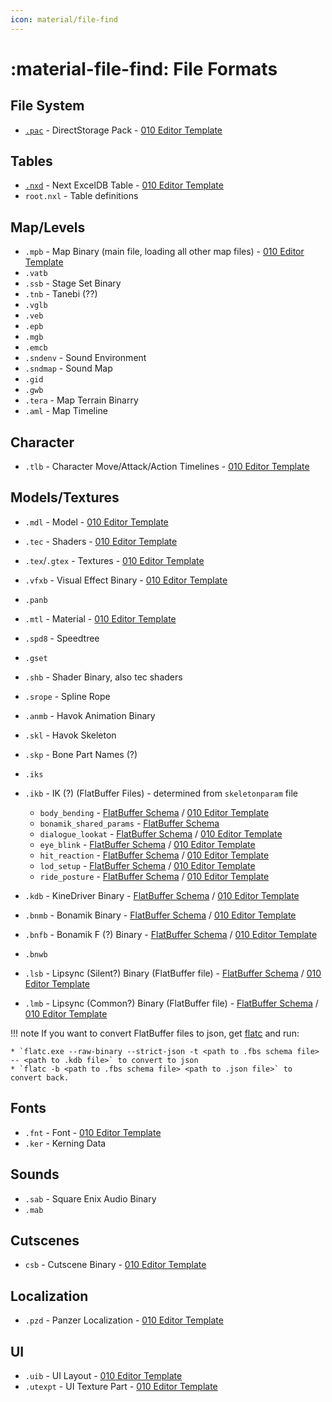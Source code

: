 ```yaml
---
icon: material/file-find
---
```


# :material-file-find: File Formats

## File System

* [`.pac`](pac.md) - DirectStorage Pack - [010 Editor Template](https://github.com/Nenkai/010GameTemplates/blob/main/Square%20Enix/Final%20Fantasy%2016/FF16_pac_PACK.bt)

## Tables
* [`.nxd`](nxd.md) - Next ExcelDB Table - [010 Editor Template](https://github.com/Nenkai/010GameTemplates/blob/main/Square%20Enix/Final%20Fantasy%2016/FF16_nxd_NXDF.bt)
* `root.nxl` - Table definitions

## Map/Levels

* `.mpb` - Map Binary (main file, loading all other map files) - [010 Editor Template](https://github.com/Nenkai/010GameTemplates/blob/main/Square%20Enix/Final%20Fantasy%2016/FF16_mpb_MapBinary.bt)
* `.vatb`
* `.ssb` - Stage Set Binary
* `.tnb` - Tanebi (??)
* `.vglb`
* `.veb`
* `.epb`
* `.mgb`
* `.emcb`
* `.sndenv` - Sound Environment
* `.sndmap` - Sound Map
* `.gid`
* `.gwb`
* `.tera` - Map Terrain Binarry
* `.aml` - Map Timeline

## Character
* `.tlb` - Character Move/Attack/Action Timelines - [010 Editor Template](https://github.com/Nenkai/010GameTemplates/blob/main/Square%20Enix/Final%20Fantasy%2016/FF16_tlb_FileCharaTimeLine.bt)

## Models/Textures

* `.mdl` - Model - [010 Editor Template](https://github.com/Nenkai/010GameTemplates/blob/main/Square%20Enix/Final%20Fantasy%2016/FF16_mdl_Model.bt)
* `.tec` - Shaders - [010 Editor Template](https://github.com/KillzXGaming/FF16-010-Templates/blob/main/TEC.bt)
* `.tex`/`.gtex` - Textures - [010 Editor Template](https://github.com/Nenkai/010GameTemplates/blob/main/Square%20Enix/Final%20Fantasy%2016/FF16_tex_Texture.bt)
* `.vfxb` - Visual Effect Binary - [010 Editor Template](https://github.com/AlexPlaceres/FF16Templates/blob/main/Incomplete/vfxb.bt)
* `.panb`
* `.mtl` - Material - [010 Editor Template](https://github.com/KillzXGaming/FF16-010-Templates/blob/main/MTL.bt)
* `.spd8` - Speedtree
* `.gset`
* `.shb` - Shader Binary, also tec shaders
* `.srope` - Spline Rope

* `.anmb` - Havok Animation Binary
* `.skl` - Havok Skeleton
* `.skp` - Bone Part Names (?)
* `.iks`
* `.ikb` - IK (?) (FlatBuffer Files) - determined from `skeletonparam` file
    * `body_bending` - [FlatBuffer Schema](https://github.com/Nenkai/FF16Tools/blob/master/FF16Tools.Files.FlatBuffers/IKB/BDYB_BodyBendingBinary.fbs) / [010 Editor Template](https://github.com/Nenkai/010GameTemplates/blob/main/Square%20Enix/Final%20Fantasy%2016/FF16_ikb_BodyBending.bt)
    * `bonamik_shared_params` - [FlatBuffer Schema](https://github.com/Nenkai/FF16Tools/blob/master/FF16Tools.Files.FlatBuffers/IKB/BNMS_BonamikSharedParamsBinary.fbs)
    * `dialogue_lookat` - [FlatBuffer Schema](https://github.com/Nenkai/FF16Tools/blob/master/FF16Tools.Files.FlatBuffers/IKB/DGLK_DialogueLookAtBinary.fbs) / [010 Editor Template](https://github.com/Nenkai/010GameTemplates/blob/main/Square%20Enix/Final%20Fantasy%2016/FF16_ikb_DialogueLookAt.bt)
    * `eye_blink` - [FlatBuffer Schema](https://github.com/Nenkai/FF16Tools/blob/master/FF16Tools.Files.FlatBuffers/IKB/EYEB_EyeBlinkBinary.fbs) / [010 Editor Template](https://github.com/Nenkai/010GameTemplates/blob/main/Square%20Enix/Final%20Fantasy%2016/FF16_ikb_EyeBlink.bt)
    * `hit_reaction` - [FlatBuffer Schema](https://github.com/Nenkai/FF16Tools/blob/master/FF16Tools.Files.FlatBuffers/IKB/HITR_HitReactionBinary.fbs) / [010 Editor Template](https://github.com/Nenkai/010GameTemplates/blob/main/Square%20Enix/Final%20Fantasy%2016/FF16_ikb_HitReaction.bt)
    * `lod_setup` - [FlatBuffer Schema](https://github.com/Nenkai/FF16Tools/blob/master/FF16Tools.Files.FlatBuffers/IKB/LODB_LodBinary.fbs) / [010 Editor Template](https://github.com/Nenkai/010GameTemplates/blob/main/Square%20Enix/Final%20Fantasy%2016/FF16_ikb_LODBinary.bt)
    * `ride_posture` - [FlatBuffer Schema](https://github.com/Nenkai/FF16Tools/blob/master/FF16Tools.Files.FlatBuffers/IKB/RIDE_RidePostureBinary.fbs) / [010 Editor Template](https://github.com/Nenkai/010GameTemplates/blob/main/Square%20Enix/Final%20Fantasy%2016/FF16_ikb_RidePosture.bt)
* `.kdb` - KineDriver Binary - [FlatBuffer Schema](https://github.com/Nenkai/FF16Tools/blob/master/FF16Tools.Files.FlatBuffers/KDB_KineDriverBinary.fbs) / [010 Editor Template](https://github.com/Nenkai/010GameTemplates/blob/main/Square%20Enix/Final%20Fantasy%2016/FF16_kdb_KineDriverBinary.bt)
* `.bnmb` - Bonamik Binary - [FlatBuffer Schema](https://github.com/Nenkai/FF16Tools/blob/master/FF16Tools.Files.FlatBuffers/BNMB_BonamikBinary.fbs) / [010 Editor Template](https://github.com/Nenkai/010GameTemplates/blob/main/Square%20Enix/Final%20Fantasy%2016/FF16_bnmb_Bonamik.bt)
* `.bnfb` - Bonamik F (?) Binary - [FlatBuffer Schema](https://github.com/Nenkai/FF16Tools/blob/master/FF16Tools.Files.FlatBuffers/BNFB_BonamikFBinary.fbs) / [010 Editor Template](https://github.com/Nenkai/010GameTemplates/blob/main/Square%20Enix/Final%20Fantasy%2016/FF16_bnmb_Bonamik.bt)
* `.bnwb`
* `.lsb` - Lipsync (Silent?) Binary (FlatBuffer file) - [FlatBuffer Schema](https://github.com/Nenkai/FF16Tools/blob/master/FF16Tools.Files.FlatBuffers/LSDB_LipsyncSilentDataBinary.fbs) / [010 Editor Template](https://github.com/Nenkai/FF16Tools/blob/master/FF16Tools.Files.FlatBuffers/LSDB_LipsyncSilentDataBinary.fbs)
* `.lmb` - Lipsync (Common?) Binary (FlatBuffer file) - [FlatBuffer Schema](https://github.com/Nenkai/FF16Tools/blob/master/FF16Tools.Files.FlatBuffers/LMDB_LipsyncCommonDataBinary.fbs) / [010 Editor Template](https://github.com/Nenkai/010GameTemplates/blob/main/Square%20Enix/Final%20Fantasy%2016/FF16_bnfb_BonamikFBinary.bt)

!!! note
    If you want to convert FlatBuffer files to json, get [flatc](https://github.com/google/flatbuffers/releases) and run:

    * `flatc.exe --raw-binary --strict-json -t <path to .fbs schema file> -- <path to .kdb file>` to convert to json
    * `flatc -b <path to .fbs schema file> <path to .json file>` to convert back.

## Fonts
* `.fnt` - Font - [010 Editor Template](https://github.com/KillzXGaming/FF16-010-Templates/blob/main/FNT.bt)
* `.ker` - Kerning Data

## Sounds

* `.sab` - Square Enix Audio Binary
* `.mab`

## Cutscenes

* `csb` - Cutscene Binary - [010 Editor Template](https://github.com/Nenkai/010GameTemplates/blob/main/Square%20Enix/Final%20Fantasy%2016/FF16_csb_CutsceneBinary.bt)

## Localization
* `.pzd` - Panzer Localization - [010 Editor Template](https://github.com/KillzXGaming/FF16-010-Templates/blob/main/PZD.bt)

## UI
* `.uib` - UI Layout - [010 Editor Template](https://github.com/AlexPlaceres/FF16Templates/blob/main/Incomplete/uib.bt)
* `.utexpt` - UI Texture Part - [010 Editor Template](https://github.com/AlexPlaceres/FF16Templates/blob/main/Incomplete/utexpt.bt)